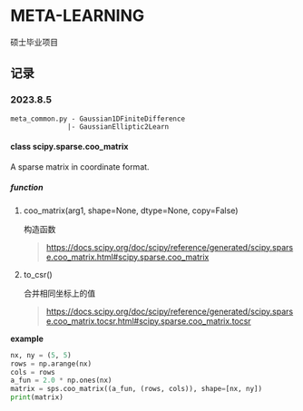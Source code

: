 # META-LEARNING
硕士毕业项目

## 记录
### 2023.8.5
    meta_common.py - Gaussian1DFiniteDifference
                  |- GaussianElliptic2Learn

#### class scipy.sparse.coo_matrix
A sparse matrix in coordinate format.

##### function
1. coo_matrix(arg1, shape=None, dtype=None, copy=False) 
   
    构造函数
    > https://docs.scipy.org/doc/scipy/reference/generated/scipy.sparse.coo_matrix.html#scipy.sparse.coo_matrix
2. to_csr() 
   
    合并相同坐标上的值
    > https://docs.scipy.org/doc/scipy/reference/generated/scipy.sparse.coo_matrix.tocsr.html#scipy.sparse.coo_matrix.tocsr

**example**
```python 
nx, ny = (5, 5)
rows = np.arange(nx)
cols = rows
a_fun = 2.0 * np.ones(nx)
matrix = sps.coo_matrix((a_fun, (rows, cols)), shape=[nx, ny])
print(matrix)
```
